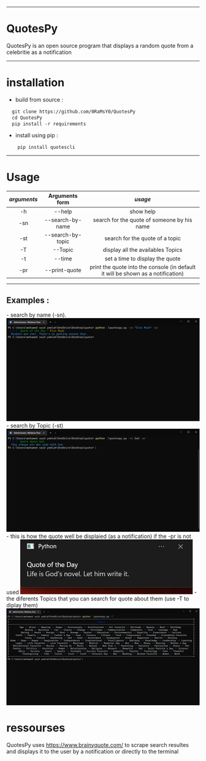 ***
# QuotesPy
QuotesPy is an open source program that displays a random quote from a celebritie as a notification
***
# installation
  - build from source :
```
  git clone https://github.com/0RaMsY0/QuotesPy
  cd QuotesPy
  pip install -r requirements
```
- install using pip :
``` cli
    pip install quotescli
```
***
# Usage
  
  | *arguments*    | Arguments form | *usage*     |
  |:--------------:|:--------------:|:---------:|
  | -h             |  --help | show help |
  | -sn            |  --search-by-name | search for the quote of someone by his name|
  | -st            |  --search-by-topic | search for the quote of a topic |
  | -T             |  --Topic | display all the availables Topics |
  | -t             |  --time | set a time to display the quote |
  | -pr            |  --print-quote | print the quote into the console (in default it will be shown as a notification) |
  ---
  <h2> Examples :</h2>
   - search by name (-sn).
  <img src="https://github.com/0RaMsY0/QuotesPy/blob/main/quotescli/examples/search_by_name-pr.png" alt="search by name (-sn)"/>
   - search by Topic (-st)
  <img src="https://github.com/0RaMsY0/QuotesPy/blob/main/quotescli/examples/serach_by_topic.png" alt="search by Topic (-st)"/>
   - this is how the quote well be displaied (as a notification) if the -pr is not used
  <img src="https://github.com/0RaMsY0/QuotesPy/blob/main/quotescli/examples/show_as_notification.png" alt="this is how the quote well be displaied (as a notification) if the -pr is not used"/>
   - the diferents Topics that you can search for quote about them (use -T to diplay them)
  <img src="https://github.com/0RaMsY0/QuotesPy/blob/main/quotescli/examples/show_topics.png" alt="the diferents Topics that you can search for quote about them (use -T to diplay them)"/>
 
# ressourses

 QuotesPy uses https://www.brainyquote.com/ to scrape search resultes and displays it to the user
  by a notification or directly to the terminal
